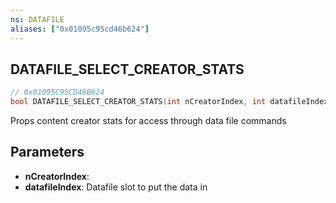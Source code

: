```yaml
---
ns: DATAFILE
aliases: ["0x01095c95cd46b624"]
---
```

## DATAFILE_SELECT_CREATOR_STATS

```c
// 0x01095C95CD46B624
bool DATAFILE_SELECT_CREATOR_STATS(int nCreatorIndex, int datafileIndex);
```

Props content creator stats for access through data file commands


## Parameters
* **nCreatorIndex**: 
* **datafileIndex**: Datafile slot to put the data in
